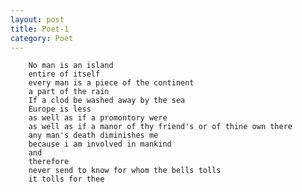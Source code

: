```yaml
---
layout: post
title: Poet-1
category: Poet
---
```

		No man is an island
		entire of itself
		every man is a piece of the continent
		a part of the rain
		If a clod be washed away by the sea
		Europe is less
		as well as if a promontory were
		as well as if a manor of thy friend's or of thine own there
		any man's death diminishes me
		because i am involved in mankind
		and 
		therefore
		never send to know for whom the bells tolls
		it tolls for thee